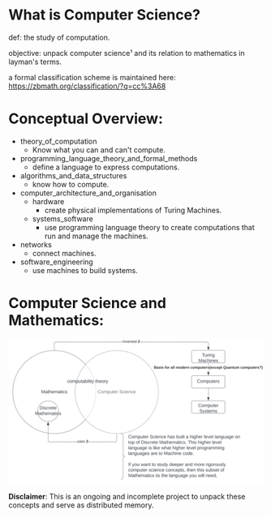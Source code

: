 # What is Computer Science?
def: the study of computation.

objective: unpack computer science¹ and its relation to mathematics in layman's terms.

a formal classification scheme is maintained here: https://zbmath.org/classification/?q=cc%3A68
# Conceptual Overview:
* theory_of_computation
  * Know what you can and can't compute.
* programming_language_theory_and_formal_methods
  * define a language to express computations.
* algorithms_and_data_structures
  * know how to compute.
* computer_architecture_and_organisation
  * hardware
    * create physical implementations of Turing Machines.
  * systems_software
    * use programming language theory to create computations that run and manage the machines.
* networks
  * connect machines.
* software_engineering
  * use machines to build systems.

# Computer Science and Mathematics:
![image info](./mathematics_and_computer_science.svg)

**Disclaimer**: This is an ongoing and incomplete project to unpack these concepts and serve as distributed memory.

